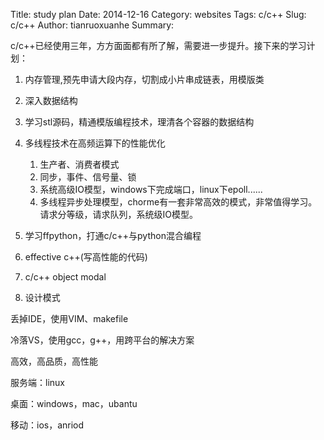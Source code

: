 Title: study plan 
Date: 2014-12-16 
Category: websites 
Tags: c/c++ 
Slug: c/c++
Author: tianruoxuanhe
Summary:

c/c++已经使用三年，方方面面都有所了解，需要进一步提升。接下来的学习计划：

1. 内存管理,预先申请大段内存，切割成小片串成链表，用模版类
2. 深入数据结构
3. 学习stl源码，精通模版编程技术，理清各个容器的数据结构
4. 多线程技术在高频运算下的性能优化
	1. 生产者、消费者模式
	2. 同步，事件、信号量、锁
	3. 系统高级IO模型，windows下完成端口，linux下epoll......
	4. 多线程异步处理模型，chorme有一套非常高效的模式，非常值得学习。请求分等级，请求队列，系统级IO模型。

5. 学习ffpython，打通c/c++与python混合编程
6. effective c++(写高性能的代码)
7. c/c++ object modal
8. 设计模式



丢掉IDE，使用VIM、makefile

冷落VS，使用gcc，g++，用跨平台的解决方案

高效，高品质，高性能

服务端：linux

桌面：windows，mac，ubantu

移动：ios，anriod
